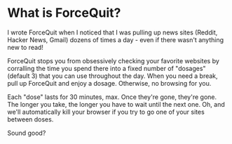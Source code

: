 What is ForceQuit?
==================

I wrote ForceQuit when I noticed that I was pulling up news sites (Reddit, Hacker News, Gmail) dozens of times a day - even if there wasn't anything new to read!

ForceQuit stops you from obsessively checking your favorite websites by corralling the time you spend there into a fixed number of "dosages" (default 3) that you can use throughout the day. When you need a break, pull up ForceQuit and enjoy a dosage. Otherwise, no browsing for you.

Each "dose" lasts for 30 minutes, max. Once they're gone, they're gone. The longer you take, the longer you have to wait until the next one. Oh, and we'll automatically kill your browser if you try to go one of your sites between doses.

Sound good?